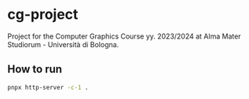 # cg-project

Project for the Computer Graphics Course yy. 2023/2024 at Alma Mater Studiorum - Università di Bologna.

## How to run

```bash
pnpx http-server -c-1 .
```

